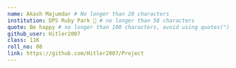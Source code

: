 ```yaml
---
name: Akash Majumdar # No longer than 28 characters
institution: DPS Ruby Park 🚩 # no longer than 58 characters
quote: Be happy # no longer than 100 characters, avoid using quotes(") to guarantee the format remains the same.
github_user: Hitler2007
class: 11K
roll_no: 08
link: https://github.com/Hitler2007/Project
---
```

